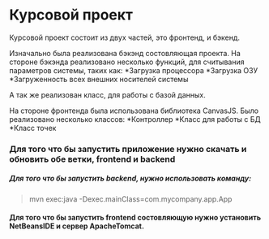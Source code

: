 # Курсовой проект

Курсовой проект состоит из двух частей, это фронтенд, и бэкенд.

Изначально была реализована бэкэнд состовляющая проекта. На стороне бэкэнда реализовано несколько функций, для считывания параметров системы, таких как: 
*Загрузка процессора
*Загрузка ОЗУ
*Загруженность всех внешних носителей системы

А так же реализован класс, для работы с базой данных.

На стороне фронтенда была использована библиотека CanvasJS. Было реализовано несколько классов:
*Контроллер
*Класс для работы с БД
*Класс точек


### Для того что бы запустить приложение нужно скачать и обновить обе ветки, frontend и backend

##### Для того что бы запустить backend, нужно использовать команду:
>mvn exec:java -Dexec.mainClass=com.mycompany.app.App

#### Для того что бы запустить frontend состовляющую нужно установить NetBeansIDE и сервер ApacheTomcat.
